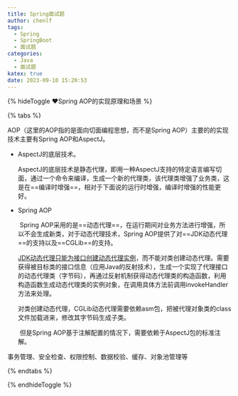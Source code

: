 ```yaml
---
title: Spring面试题
author: chenlf
tags:
  - Spring
  - SpringBoot
  - 面试题
categories:
  - Java
  - 面试题
katex: true
date: 2023-09-10 15:20:53
---
```


{% hideToggle ❤️Spring AOP的实现原理和场景 %}

{% tabs %}

<!-- tab 实现原理 -->

AOP（这里的AOP指的是面向切面编程思想，而不是Spring AOP）主要的的实现技术主要有Spring AOP和AspectJ。

- AspectJ的底层技术。

  ​	AspectJ的底层技术是静态代理，即用一种AspectJ支持的特定语言编写切面，通过一个命令来编译，生成一个新的代理类，该代理类增强了业务类，这是在==编译时增强==，相对于下面说的运行时增强，编译时增强的性能更好。 

- Spring AOP

  ​	Spring AOP采用的是==动态代理==，在运行期间对业务方法进行增强，所以不会生成新类，对于动态代理技术，Spring AOP提供了对==JDK动态代理==的支持以及==CGLib==的支持。
  
	​	<u>JDK动态代理只能为接口创建动态代理实例</u>，而不能对类创建动态代理。需要获得被目标类的接口信息（应用Java的反射技术），生成一个实现了代理接口的动态代理类（字节码），再通过反射机制获得动态代理类的构造函数，利用构造函数生成动态代理类的实例对象，在调用具体方法前调用invokeHandler方法来处理。
  
	​	对类创建动态代理，CGLib动态代理需要依赖asm包，把被代理对象类的class文件加载进来，修改其字节码生成子类。
  
  ​	但是Spring AOP基于注解配置的情况下，需要依赖于AspectJ包的标准注解。

<!-- endtab -->

<!-- tab 场景 -->

事务管理、安全检查、权限控制、数据校验、缓存、对象池管理等

<!-- endtab -->

{% endtabs %}

{% endhideToggle %}

